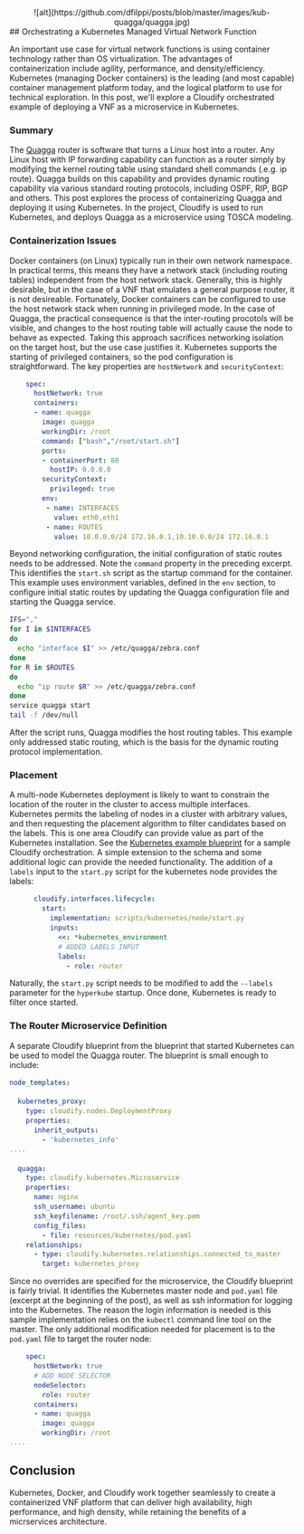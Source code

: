 <div align="center">
![alt](https://github.com/dfilppi/posts/blob/master/images/kub-quagga/quagga.jpg)
</div>
## Orchestrating a Kubernetes Managed Virtual Network Function

An important use case for virtual network functions is using container technology rather than OS virtualization. The advantages of containerization include agility, performance, and density/efficiency.  Kubernetes (managing Docker containers) is the leading (and most capable) container management platform today, and the logical platform to use for technical exploration.  In this post, we'll explore a Cloudify orchestrated example of deploying a VNF as a microservice in Kubernetes.

### Summary

The [Quagga](http://www.nongnu.org/quagga) router is software that turns a Linux host into a router.  Any Linux host with IP forwarding capability can function as a router simply by modifying the kernel routing table using standard shell commands (.e.g. ip route).  Quagga builds on this capability and provides dynamic routing capability via various standard routing protocols, including OSPF, RIP, BGP and others.  This post explores the process of containerizing Quagga and deploying it using Kubernetes.  In the project, Cloudify is used to run Kubernetes, and deploys Quagga as a microservice using TOSCA modeling.  

### Containerization Issues

Docker containers (on Linux) typically run in their own network namespace.  In practical terms, this means they have a network stack (including routing tables) independent from the host network stack.  Generally, this is highly desirable, but in the case of a VNF that emulates a general purpose router, it is not desireable.  Fortunately, Docker containers can be configured to use the host network stack when running in privileged mode.  In the case of Quagga, the practical consequence is that the inter-routing procotols will be visible, and changes to the host routing table will actually cause the node to behave as expected.  Taking this approach sacrifices networking isolation on the target host, but the use case justifies it.  Kubernetes supports the starting of privileged containers, so the pod configuration is straightforward.  The key properties are `hostNetwork` and `securityContext`:

```yaml
    spec:
      hostNetwork: true
      containers:
      - name: quagga
        image: quagga
        workingDir: /root
        command: ["bash","/root/start.sh"]
        ports:
        - containerPort: 80
          hostIP: 0.0.0.0
        securityContext:
          privileged: true
        env:
         - name: INTERFACES
           value: eth0,eth1
         - name: ROUTES
           value: 10.0.0.0/24 172.16.0.1,10.10.0.0/24 172.16.0.1
``` 

Beyond networking configuration, the initial configuration of static routes needs to be addressed.  Note the `command` property in the preceding excerpt. This identifies the `start.sh` script as the startup command for the container.  This example uses environment variables, defined in the `env` section, to configure initial static routes by updating the Quagga configuration file and starting the Quagga service.

```bash
IFS=","
for I in $INTERFACES
do
  echo "interface $I" >> /etc/quagga/zebra.conf
done
for R in $ROUTES
do
  echo "ip route $R" >> /etc/quagga/zebra.conf
done
service quagga start
tail -f /dev/null
```

After the script runs, Quagga modifies the host routing tables.  This example only addressed static routing, which is the basis for the dynamic routing protocol implementation.

### Placement

A multi-node Kubernetes deployment is likely to want to constrain the location of the router in the cluster to access multiple interfaces.  Kubernetes permits the labeling of nodes in a cluster with arbitrary values, and then requesting the placement algorithm to filter candidates based on the labels.  This is one area Cloudify can provide value as part of the Kubernetes installation.  See the [Kubernetes example blueprint](https://github.com/cloudify-examples/kubernetes-cluster-blueprint) for a sample Cloudify orchestration.  A simple extension to the schema and some additional logic can provide the needed functionality.  The addition of a `labels` input to the `start.py` script for the kubernetes node provides the labels:

```yaml
      cloudify.interfaces.lifecycle:
        start:
          implementation: scripts/kubernetes/node/start.py
          inputs:
            <<: *kubernetes_environment
            # ADDED LABELS INPUT
            labels:
              - role: router
```

Naturally, the `start.py` script needs to be modified to add the `--labels` parameter for the `hyperkube` startup.  Once done, Kubernetes is ready to filter once started.

### The Router Microservice Definition

A separate Cloudify blueprint from the blueprint that started Kubernetes can be used to model the Quagga router.  The blueprint is small enough to include:

```yaml
node_templates:

  kubernetes_proxy:
    type: cloudify.nodes.DeploymentProxy
    properties:
      inherit_outputs:
        - 'kubernetes_info'
....

  quagga:
    type: cloudify.kubernetes.Microservice
    properties:
      name: nginx
      ssh_username: ubuntu
      ssh_keyfilename: /root/.ssh/agent_key.pem
      config_files:
        - file: resources/kubernetes/pod.yaml
    relationships:
      - type: cloudify.kubernetes.relationships.connected_to_master
        target: kubernetes_proxy
```

Since no overrides are specified for the microservice, the Cloudify blueprint is fairly trivial.  It identifies the Kubernetes master node and `pod.yaml` file (excerpt at the beginning of the post), as well as ssh information for logging into the Kubernetes.  The reason the login information is needed is this sample implementation relies on the `kubectl` command line tool on the master.  The only additional modification needed for placement is to the `pod.yaml` file to target the router node:

```yaml
    spec:
      hostNetwork: true
      # ADD NODE SELECTOR
      nodeSelector:
        role: router
      containers:
      - name: quagga
        image: quagga
        workingDir: /root
....
```

## Conclusion

Kubernetes, Docker, and Cloudify work together seamlessly to create a containerized VNF platform that can deliver high availability, high performance, and high density, while retaining the benefits of a micrservices architecture.